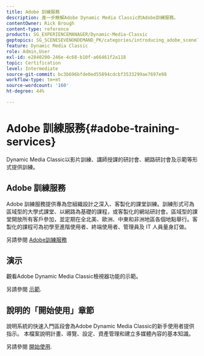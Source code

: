 ```yaml
---
title: Adobe 訓練服務
description: 進一步瞭解Adobe Dynamic Media Classic的Adobe訓練服務。
contentOwner: Rick Brough
content-type: reference
products: SG_EXPERIENCEMANAGER/Dynamic-Media-Classic
geptopics: SG_SCENESEVENONDEMAND_PK/categories/introducing_adobe_scene7
feature: Dynamic Media Classic
role: Admin,User
exl-id: e2840200-246e-4c68-b10f-a66461f2a118
topic: Certification
level: Intermediate
source-git-commit: bc3b696bfde0ed55894cdcbf3533299ae7697e98
workflow-type: tm+mt
source-wordcount: '160'
ht-degree: 44%

---
```


# Adobe 訓練服務{#adobe-training-services}

Dynamic Media Classic以影片訓練、講師授課的研討會、網路研討會及示範等形式提供訓練。

## Adobe 訓練服務

Adobe 訓練服務提供專為您組織設計之深入、客製化的課堂訓練。訓練形式可為區域型的大學式課堂、以網路為基礎的課程，或客製化的網站研討會。區域型的課堂開放所有客戶參加，並定期在全北美、歐洲、中東和非洲地區各個地點舉行。客製化的課程可為初學至進階使用者、終端使用者、管理員及 IT 人員量身訂做。

另請參閱 [Adobe訓練服務](https://learning.adobe.com/)

## 演示

觀看Adobe Dynamic Media Classic檢視器功能的示範。

另請參閱 [示範](https://landing.adobe.com/en/na/dynamic-media/ctir-2755/live-demos.html).

## 說明的「開始使用」章節

說明系統的快速入門區段會為Adobe Dynamic Media Classic的新手使用者提供指示。 本檔案說明計畫、導覽、設定、資產管理和建立多媒體內容的基本知識。

另請參閱 [開始使用](dmc-platform-overview.md).
